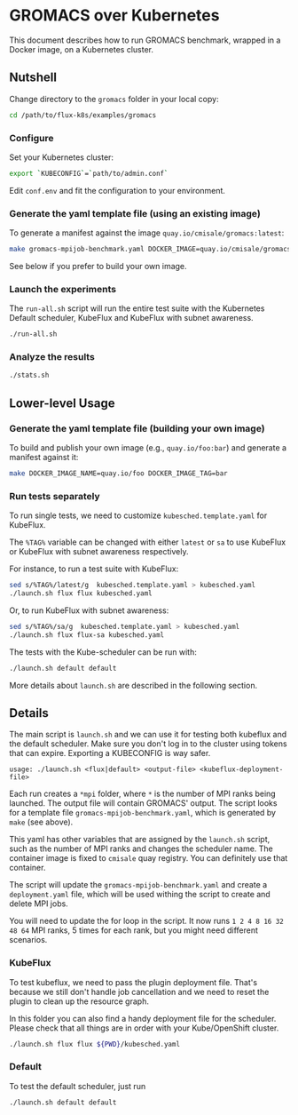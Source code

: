 # GROMACS over Kubernetes

This document describes how to run GROMACS benchmark, wrapped in a Docker image, on a Kubernetes cluster.

## Nutshell

Change directory to the `gromacs` folder in your local copy:

```bash
cd /path/to/flux-k8s/examples/gromacs
```

### Configure

Set your Kubernetes cluster:

```bash
export `KUBECONFIG`=`path/to/admin.conf`
```

Edit `conf.env` and fit the configuration to your environment.


### Generate the yaml template file (using an existing image)

To generate a manifest against the image
`quay.io/cmisale/gromacs:latest`:

```bash
make gromacs-mpijob-benchmark.yaml DOCKER_IMAGE=quay.io/cmisale/gromacs:latest
```

See below if you prefer to build your own image.

### Launch the experiments

The `run-all.sh` script will run the entire test suite with the Kubernetes Default scheduler, KubeFlux and KubeFlux with subnet awareness.

```bash
./run-all.sh
```

### Analyze the results

```bash
./stats.sh
```

## Lower-level Usage


### Generate the yaml template file (building your own image)

To build and publish your own image (e.g., `quay.io/foo:bar`) and generate a manifest against it:

```bash
make DOCKER_IMAGE_NAME=quay.io/foo DOCKER_IMAGE_TAG=bar
```

### Run tests separately

To run single tests, we need to customize `kubesched.template.yaml` for KubeFlux.

The `%TAG%` variable can be changed with either `latest` or `sa` to use KubeFlux or KubeFlux with subnet awareness respectively.

For instance, to run a test suite with KubeFlux:

```bash
sed s/%TAG%/latest/g  kubesched.template.yaml > kubesched.yaml
./launch.sh flux flux kubesched.yaml
```

Or, to run KubeFlux with subnet awareness:

```bash
sed s/%TAG%/sa/g  kubesched.template.yaml > kubesched.yaml
./launch.sh flux flux-sa kubesched.yaml
```

The tests with the Kube-scheduler can be run with:

```bash
./launch.sh default default
```

More details about `launch.sh` are described in the following section.

## Details

The main script is `launch.sh` and we can use it for testing both kubeflux and the default scheduler.
Make sure you don't log in to the cluster using tokens that can expire. Exporting a KUBECONFIG is way safer.

```console
usage: ./launch.sh <flux|default> <output-file> <kubeflux-deployment-file>
```

Each run creates a `*mpi` folder, where `*` is the number of MPI ranks being launched. The output file will contain GROMACS' output.
The script looks for a template file `gromacs-mpijob-benchmark.yaml`, which is generated by `make` (see above).

This yaml has other variables that are assigned by the `launch.sh` script, such as the number of MPI ranks and changes the scheduler name.
The container image is fixed to `cmisale` quay registry. You can definitely use that container.

The script will update the `gromacs-mpijob-benchmark.yaml` and create a `deployment.yaml` file, which will be used withing the script to create and delete MPI jobs.

You will need to update the for loop in the script. It now runs `1 2 4 8 16 32 48 64` MPI ranks, 5 times for each rank, but you might need different scenarios.

### KubeFlux

To test kubeflux, we need to pass the plugin deployment file. That's because we still don't handle job cancellation and we need to reset the plugin to clean up the resource graph.

In this folder you can also find a handy deployment file for the scheduler. Please check that all things are in order with your Kube/OpenShift cluster.

```bash
./launch.sh flux flux ${PWD}/kubesched.yaml
```

### Default

To test the default scheduler, just run

```bash
./launch.sh default default
```
